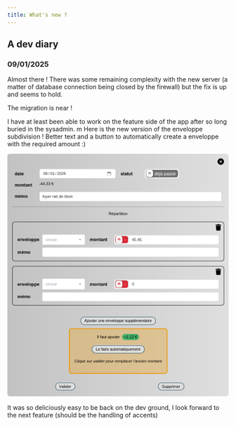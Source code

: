 ```yaml
---
title: What's new ?
---
```


## A dev diary 

### 09/01/2025

Almost there ! There was some remaining complexity with the new server (a matter of database connection being closed by the firewall) but the fix is up and seems to hold. 

The migration is near ! 

I have at least been able to work on the feature side of the app after so long buried in the sysadmin. m
Here is the new version of the enveloppe subdivision ! 
Better text and a button to automatically create a enveloppe with the required amount :)

![atomic design ](../../../assets/docs/reference/daughters.png)


It was so deliciously easy to be back on the dev ground, I look forward to the next feature (should be the handling of accents)



